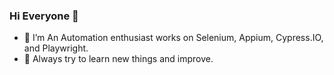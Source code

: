 ### Hi Everyone 👋


- 🔭 I’m An Automation enthusiast works on Selenium, Appium, Cypress.IO, and Playwright.
- 🌱 Always try to learn new things and improve.
 <!-- 👯 I’m looking to collaborate on ...
 🤔 I’m looking for help with ...
- 💬 Ask me about ...
- 📫 How to reach me: ...
- 😄 Pronouns: ...
- ⚡ Fun fact: ... -->

